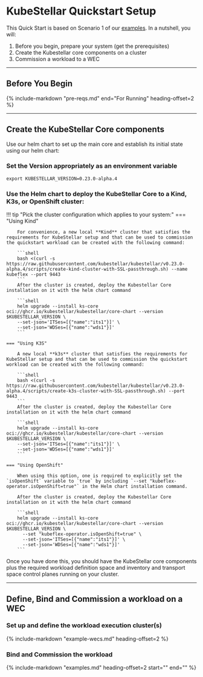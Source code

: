# KubeStellar Quickstart Setup

This Quick Start is based on Scenario 1 of our [examples](examples.md).
In a nutshell, you will:

  1. Before you begin, prepare your system (get the prerequisites)
  2. Create the Kubestellar core components on a cluster
  3. Commission a workload to a WEC

---
## Before You Begin


{%
    include-markdown "pre-reqs.md"
    end="For Running"
    heading-offset=2
%}

---

## Create the KubeStellar Core components

Use our helm chart to set up the main core and establish its initial state using our helm chart:

### Set the Version appropriately as an environment variable

```shell
export KUBESTELLAR_VERSION=0.23.0-alpha.4
```
### Use the Helm chart  to deploy the KubeStellar Core to a Kind, K3s, or OpenShift cluster:
!!! tip "Pick the cluster configuration which applies to your system:"
    === "Using Kind"

        For convenience, a new local **Kind** cluster that satisfies the requirements for KubeStellar setup and that can be used to commission the quickstart workload can be created with the following command:

        ```shell
        bash <(curl -s https://raw.githubusercontent.com/kubestellar/kubestellar/v0.23.0-alpha.4/scripts/create-kind-cluster-with-SSL-passthrough.sh) --name   kubeflex --port 9443
        ```
        After the cluster is created, deploy the Kubestellar Core installation on it with the helm chart command

        ```shell
        helm upgrade --install ks-core oci://ghcr.io/kubestellar/kubestellar/core-chart --version $KUBESTELLAR_VERSION \
        --set-json='ITSes=[{"name":"its1"}]' \
        --set-json='WDSes=[{"name":"wds1"}]'
        ```

    === "Using K3S"

        A new local **k3s** cluster that satisfies the requirements for KubeStellar setup and that can be used to commission the quickstart workload can be created with the following command:

        ```shell
        bash <(curl -s https://raw.githubusercontent.com/kubestellar/kubestellar/v0.23.0-alpha.4/scripts/create-k3s-cluster-with-SSL-passthrough.sh) --port 9443
        ```
        After the cluster is created, deploy the Kubestellar Core installation on it with the helm chart command

        ```shell
        helm upgrade --install ks-core oci://ghcr.io/kubestellar/kubestellar/core-chart --version $KUBESTELLAR_VERSION \
        --set-json='ITSes=[{"name":"its1"}]' \
        --set-json='WDSes=[{"name":"wds1"}]'
        ```

    === "Using OpenShift"

        When using this option, one is required to explicitly set the `isOpenShift` variable to `true` by including `--set "kubeflex-operator.isOpenShift=true"` in the Helm chart installation command.

        After the cluster is created, deploy the Kubestellar Core installation on it with the helm chart command

        ```shell
        helm upgrade --install ks-core oci://ghcr.io/kubestellar/kubestellar/core-chart --version $KUBESTELLAR_VERSION \
          --set "kubeflex-operator.isOpenShift=true" \ 
          --set-json='ITSes=[{"name":"its1"}]' \
          --set-json='WDSes=[{"name":"wds1"}]'
        ```

Once you have done this, you should have the KubeStellar core components plus the required workload definition space and inventory and transport space control planes running on your cluster.

---

## Define, Bind and Commission a workload on a WEC

### Set up and define the workload execution cluster(s)

 {%
    include-markdown "example-wecs.md"
    heading-offset=2
 %}
  
### Bind and Commission the workload

 {% 
    include-markdown "examples.md"
    heading-offset=2
    start="<!-- Start for app commissioning in quickstart -->"
    end="<!-- End for app commissioning in quickstart -->"
 %}

